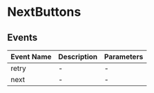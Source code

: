 # NextButtons

## Events

<!-- @vuese:NextButtons:events:start -->
|Event Name|Description|Parameters|
|---|---|---|
|retry|-|-|
|next|-|-|

<!-- @vuese:NextButtons:events:end -->


